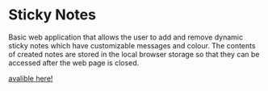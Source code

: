 # Sticky Notes
Basic web application that allows the user to add and remove dynamic sticky notes which have customizable messages and colour. The contents of created notes are stored in the local browser storage so that they can be accessed after the web page is closed.

[avalible here!](https://liamarason.github.io/sticky-notes/)


